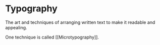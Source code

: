 # Typography
The art and techniques of arranging written text to make it readable and appealing.

One technique is called [[Microtypography]].